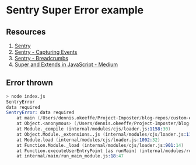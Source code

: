 # Sentry Super Error example

## Resources

1. [Sentry](https://sentry.io/)
2. [Sentry - Capturing Events](https://docs.sentry.io/error-reporting/capturing/)
3. [Sentry - Breadcrumbs](https://docs.sentry.io/enriching-error-data/breadcrumbs/)
4. [Super and Extends in JavaScript - Medium](https://medium.com/beginners-guide-to-mobile-web-development/super-and-extends-in-javascript-es6-understanding-the-tough-parts-6120372d3420)

## Error thrown

```s
> node index.js
SentryError
data required
SentryError: data required
    at main (/Users/dennis.okeeffe/Project-Imposter/blog-repos/custom-error/index.js:12:13)
    at Object.<anonymous> (/Users/dennis.okeeffe/Project-Imposter/blog-repos/custom-error/index.js:22:1)
    at Module._compile (internal/modules/cjs/loader.js:1158:30)
    at Object.Module._extensions..js (internal/modules/cjs/loader.js:1178:10)
    at Module.load (internal/modules/cjs/loader.js:1002:32)
    at Function.Module._load (internal/modules/cjs/loader.js:901:14)
    at Function.executeUserEntryPoint [as runMain] (internal/modules/run_main.js:74:12)
    at internal/main/run_main_module.js:18:47
```
